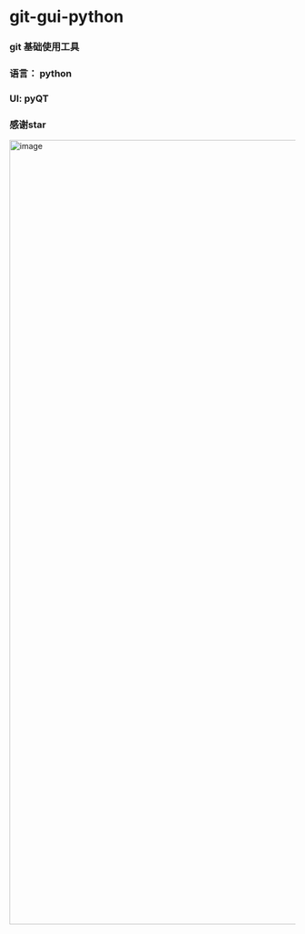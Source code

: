 # git-gui-python
### git 基础使用工具
### 语言： python
### UI: pyQT
### 感谢star
<img width="2560" height="1380" alt="image" src="https://github.com/user-attachments/assets/6213938f-c33e-4631-a518-bc20e151123b" />

